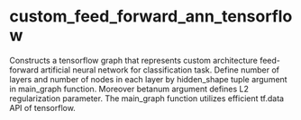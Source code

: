 # custom_feed_forward_ann_tensorflow
Constructs a tensorflow graph that represents custom architecture feed-forward artificial neural network for classification task. Define number of layers and number of nodes in each layer by hidden_shape tuple argument in main_graph function. Moreover betanum argument defines L2 regularization parameter. The main_graph function utilizes efficient tf.data API of tensorflow.
